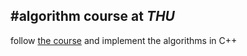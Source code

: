 #algorithm course at *THU*
----
follow [the course](http://desc.ithu.tw/105/1/1156) and implement the algorithms in C++
